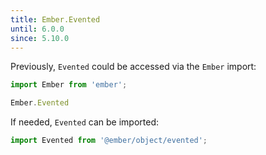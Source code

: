```yaml
---
title: Ember.Evented
until: 6.0.0
since: 5.10.0
---
```



Previously, `Evented` could be accessed via the `Ember` import:
```js
import Ember from 'ember';

Ember.Evented
```

If needed, `Evented` can be imported:
```js
import Evented from '@ember/object/evented';
```
